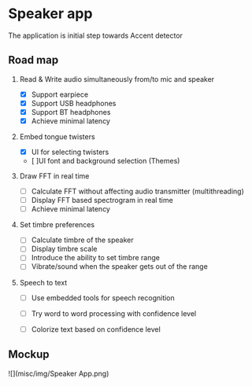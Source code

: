 # Speaker app

The application is initial step towards Accent detector

## Road map

1. Read & Write audio simultaneously from/to mic and speaker
    - [x] Support earpiece
    - [x] Support USB headphones
    - [x] Support BT headphones
    - [x] Achieve minimal latency
    
2. Embed tongue twisters
	- [x] UI for selecting twisters
	- [ ]UI font and background selection (Themes)
	
3. Draw FFT in real time
   - [ ] Calculate FFT without affecting audio transmitter (multithreading)
   - [ ] Display FFT based spectrogram in real time
   - [ ] Achieve minimal latency

4. Set timbre preferences
   - [ ] Calculate timbre of the speaker
   - [ ] Display timbre scale
   - [ ] Introduce the ability to set timbre range
   - [ ] Vibrate/sound when the speaker gets out of the range
    
5. Speech to text
   - [ ] Use embedded tools for speech recognition
   - [ ] Try word to word processing with confidence level
   - [ ] Colorize text based on confidence level

    
## Mockup
![](misc/img/Speaker App.png)